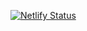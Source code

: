 [![Netlify Status](https://api.netlify.com/api/v1/badges/4f245629-6199-411f-8159-7b006860e3ec/deploy-status)](https://app.netlify.com/sites/baimi-ecommerce/deploys)
